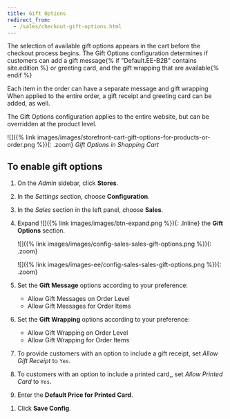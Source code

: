 ```yaml
---
title: Gift Options
redirect_from:
  - /sales/checkout-gift-options.html
---
```


The selection of available gift options appears in the cart before the checkout process begins. The Gift Options configuration determines if customers can add a gift message{% if "Default.EE-B2B" contains site.edition %} or greeting card, and the gift wrapping that are available{% endif %}

Each item in the order can have a separate message<!--{% if "Default.EE-B2B" contains site.edition %}--> and gift wrapping When applied to the entire order, a gift receipt and greeting card can be added, as well<!--{% endif %}-->.

 The Gift Options configuration applies to the entire website, but can be overridden at the product level.

![]({% link images/images/storefront-cart-gift-options-for-products-or-order.png %}){: .zoom}
_Gift Options in Shopping Cart_

## To enable gift options

1. On the _Admin_ sidebar, click **Stores**.

1. In the _Settings_ section, choose **Configuration**.

1. In the _Sales_ section in the left panel, choose **Sales**.

1. Expand ![]({% link images/images/btn-expand.png %}){: .Inline} the **Gift Options** section.

    <!--{% if "Default.CE Only" contains site.edition %}-->
    ![]({% link images/images/config-sales-sales-gift-options.png %}){: .zoom}
    <!--{% endif %}-->
    <!--{% if "Default.EE-B2B" contains site.edition %}-->
    ![]({% link images/images-ee/config-sales-sales-gift-options.png %}){: .zoom}
    <!--{% endif %}-->

1. Set the **Gift Message** options according to your preference:

    - Allow Gift Messages on Order Level
    - Allow Gift Messages for Order Items
    <!--{% if "Default.EE-B2B" contains site.edition %}-->

1. Set the **Gift Wrapping** options according to your preference:

    - Allow Gift Wrapping on Order Level
    - Allow Gift Wrapping for Order Items

1. To provide customers with an option to include a gift receipt, set _Allow Gift Receipt_ to `Yes`.

1. To customers with an option to include a printed card,, set _Allow Printed Card_ to `Yes`.

1. Enter the **Default Price for Printed Card**.
<!--{% endif %}-->

1. Click **Save Config**.
